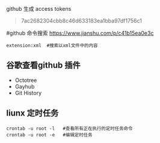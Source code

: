 github 生成  access tokens
>7ac2682304cbb8c46d633183ea1bba97df1756c1

#github 命令搜索
https://www.jianshu.com/p/c41b15ea0e3c
```shell
extension:xml  #搜索以xml文件中的内容
```

## 谷歌查看github 插件
+ Octotree
+ Gayhub
+ Git History

## liunx 定时任务

```shell
crontab -u root -l   #查看所有正在执行的定时任务命令
crontab -u root -e   #编辑定时任务
```